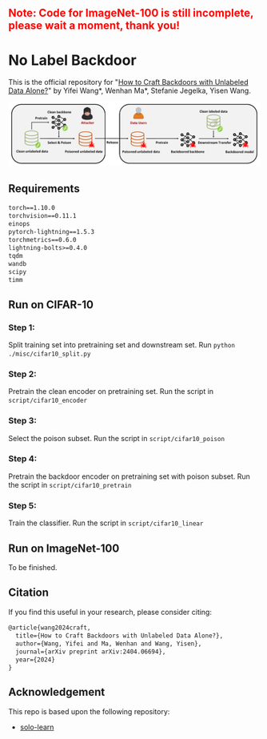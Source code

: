 ## <strong><span style="color: red;">Note: Code for ImageNet-100 is still incomplete, please wait a moment, thank you!</span></strong>

# No Label Backdoor

This is the official repository for "[How to Craft Backdoors with Unlabeled Data Alone?](https://arxiv.org/abs/2404.06694)" by Yifei Wang*, Wenhan Ma*, Stefanie Jegelka, Yisen Wang.

![illustration](assets/illustration.png)

## Requirements

```
torch==1.10.0
torchvision==0.11.1
einops
pytorch-lightning==1.5.3
torchmetrics==0.6.0
lightning-bolts>=0.4.0
tqdm
wandb
scipy
timm
```

## Run on CIFAR-10

### Step 1:

Split training set into pretraining set and downstream set. Run
`python ./misc/cifar10_split.py`

### Step 2:

Pretrain the clean encoder on pretraining set. Run the script in `script/cifar10_encoder`

### Step 3:

Select the poison subset. Run the script in `script/cifar10_poison`

### Step 4:

Pretrain the backdoor encoder on pretraining set with poison subset. Run the script in `script/cifar10_pretrain`

### Step 5:

Train the classifier. Run the script in `script/cifar10_linear`

## Run on ImageNet-100

To be finished.

## Citation

If you find this useful in your research, please consider citing:

```
@article{wang2024craft,
  title={How to Craft Backdoors with Unlabeled Data Alone?},
  author={Wang, Yifei and Ma, Wenhan and Wang, Yisen},
  journal={arXiv preprint arXiv:2404.06694},
  year={2024}
}
```

## Acknowledgement

This repo is based upon the following repository:

* [solo-learn](https://github.com/vturrisi/solo-learn)
